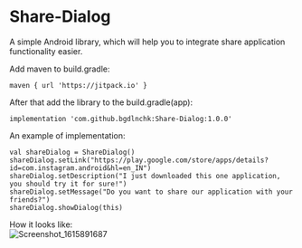 # Share-Dialog
A simple Android library, which will help you to integrate share application functionality easier.

Add maven to build.gradle:
```
maven { url 'https://jitpack.io' }
```
After that add the library to the build.gradle(app):
```
implementation 'com.github.bgdlnchk:Share-Dialog:1.0.0'
```

An example of implementation:
```
val shareDialog = ShareDialog()
shareDialog.setLink("https://play.google.com/store/apps/details?id=com.instagram.android&hl=en_IN")
shareDialog.setDescription("I just downloaded this one application, you should try it for sure!")
shareDialog.setMessage("Do you want to share our application with your friends?")
shareDialog.showDialog(this)
```
        
How it looks like:\
![Screenshot_1615891687](https://user-images.githubusercontent.com/48859290/111297932-dee82f80-8656-11eb-9090-5695c9570c4a.png)
